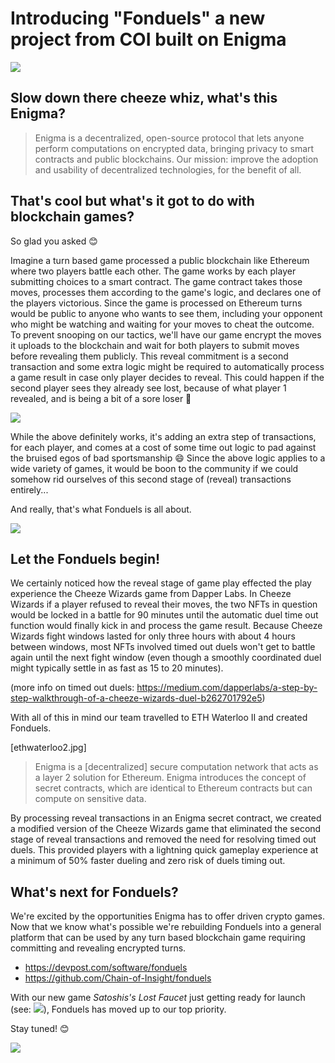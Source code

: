 # Introducing "Fonduels" a new project from COI built on Enigma

![](https://github.com/Cheeze-Of-Insight/coi-blog/blob/master/posts/feb2_2020/assets/secretcontracts.png)

## Slow down there cheeze whiz, what's this Enigma?

> Enigma is a decentralized, open-source protocol that lets anyone perform computations on encrypted data, bringing privacy to smart contracts and public blockchains. Our mission: improve the adoption and usability of decentralized technologies, for the benefit of all.

## That's cool but what's it got to do with blockchain games?

So glad you asked 😊

Imagine a turn based game processed a public blockchain like Ethereum where two players battle each other. The game works by each player submitting choices to a smart contract. The game contract takes those moves, processes them according to the game's logic, and declares one of the players victorious. Since the game is processed on Ethereum turns would be public to anyone who wants to see them, including your opponent who might be watching and waiting for your moves to cheat the outcome. To prevent snooping on our tactics, we'll have our game encrypt the moves it uploads to the blockchain and wait for both players to submit moves before revealing them publicly. This reveal commitment is a second transaction and some extra logic might be required to automatically process a game result in case only player decides to reveal. This could happen if the second player sees they already see lost, because of what player 1 revealed, and is being a bit of a sore loser 🥊 

![](https://github.com/Cheeze-Of-Insight/coi-blog/blob/master/posts/feb2_2020/assets/gameover.png)

While the above definitely works, it's adding an extra step of transactions, for each player, and comes at a cost of some time out logic to pad against the bruised egos of bad sportsmanship 😄 Since the above logic applies to a wide variety of games, it would be boon to the community if we could somehow rid ourselves of this second stage of (reveal) transactions entirely...

And really, that's what Fonduels is all about.

![](https://github.com/Cheeze-Of-Insight/coi-blog/blob/master/posts/feb2_2020/assets/fonduels.png)

## Let the Fonduels begin!

We certainly noticed how the reveal stage of game play effected the play experience the Cheeze Wizards game from Dapper Labs. In Cheeze Wizards if a player refused to reveal their moves, the two NFTs in question would be locked in a battle for 90 minutes until the automatic duel time out function would finally kick in and process the game result. Because Cheeze Wizards fight windows lasted for only three hours with about 4 hours between windows, most NFTs involved timed out duels won't get to battle again until the next fight window (even though a smoothly coordinated duel might typically settle in as fast as 15 to 20 minutes).

(more info on timed out duels: https://medium.com/dapperlabs/a-step-by-step-walkthrough-of-a-cheeze-wizards-duel-b262701792e5)

With all of this in mind our team travelled to ETH Waterloo II and created Fonduels. 

[ethwaterloo2.jpg]

> Enigma is a [decentralized] secure computation network that acts as a layer 2 solution for Ethereum. Enigma introduces the concept of secret contracts, which are identical to Ethereum contracts but can compute on sensitive data.

By processing reveal transactions in an Enigma secret contract, we created a modified version of the Cheeze Wizards game that eliminated the second stage of reveal transactions and removed the need for resolving timed out duels. This provided players with a lightning quick gameplay experience at a minimum of 50% faster dueling and zero risk of duels timing out.


## What's next for Fonduels?

We're excited by the opportunities Enigma has to offer driven crypto games. Now that we know what's possible we're rebuilding Fonduels into a general platform that can be used by any turn based blockchain game requiring committing and revealing encrypted turns.

- https://devpost.com/software/fonduels
- https://github.com/Chain-of-Insight/fonduels

With our new game *Satoshis's Lost Faucet* just getting ready for launch (see: ![](https://twitter.com/chainofinsight/status/1218663910120792065)), Fonduels has moved up to our top priority. 

Stay tuned! 😊

![](https://github.com/Cheeze-Of-Insight/coi-blog/blob/master/posts/feb2_2020/assets/shallweplayagame.png)




